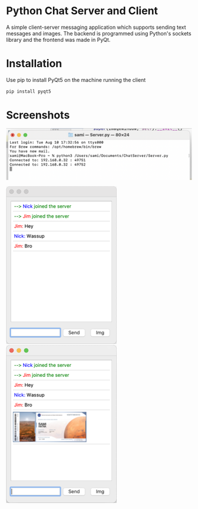 # Python Chat Server and Client

A simple client-server messaging application which supports sending text messages and images. The backend is programmed using Python's sockets library and the frontend was made in PyQt.

# Installation

Use pip to install PyQt5 on the machine running the client

```bash
pip install pyqt5
```

# Screenshots
![Server Screenshot](/screenshots/screenshot3.png)

<p float="left">
  <img src="/screenshots/screenshot2.png" width="300" />
  <img src="/screenshots/screenshot1.png" width="300" /> 
</p>


